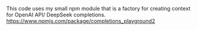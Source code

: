 This code uses my small npm module that is a factory for creating context for OpenAI API/ DeepSeek  completions.
https://www.npmjs.com/package/completions_playground2
